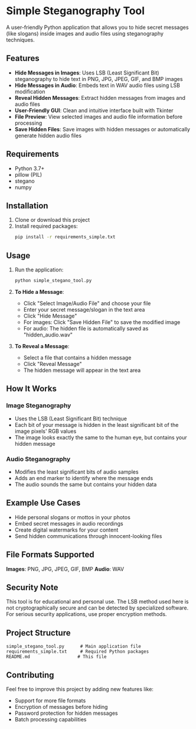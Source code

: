 # Simple Steganography Tool

A user-friendly Python application that allows you to hide secret messages (like slogans) inside images and audio files using steganography techniques.

## Features

- **Hide Messages in Images**: Uses LSB (Least Significant Bit) steganography to hide text in PNG, JPG, JPEG, GIF, and BMP images
- **Hide Messages in Audio**: Embeds text in WAV audio files using LSB modification
- **Reveal Hidden Messages**: Extract hidden messages from images and audio files
- **User-Friendly GUI**: Clean and intuitive interface built with Tkinter
- **File Preview**: View selected images and audio file information before processing
- **Save Hidden Files**: Save images with hidden messages or automatically generate hidden audio files

## Requirements

- Python 3.7+
- pillow (PIL)
- stegano
- numpy

## Installation

1. Clone or download this project
2. Install required packages:
   ```bash
   pip install -r requirements_simple.txt
   ```

## Usage

1. Run the application:
   ```bash
   python simple_stegano_tool.py
   ```

2. **To Hide a Message**:
   - Click "Select Image/Audio File" and choose your file
   - Enter your secret message/slogan in the text area
   - Click "Hide Message"
   - For images: Click "Save Hidden File" to save the modified image
   - For audio: The hidden file is automatically saved as "hidden_audio.wav"

3. **To Reveal a Message**:
   - Select a file that contains a hidden message
   - Click "Reveal Message"
   - The hidden message will appear in the text area

## How It Works

### Image Steganography
- Uses the LSB (Least Significant Bit) technique
- Each bit of your message is hidden in the least significant bit of the image pixels' RGB values
- The image looks exactly the same to the human eye, but contains your hidden message

### Audio Steganography
- Modifies the least significant bits of audio samples
- Adds an end marker to identify where the message ends
- The audio sounds the same but contains your hidden data

## Example Use Cases

- Hide personal slogans or mottos in your photos
- Embed secret messages in audio recordings
- Create digital watermarks for your content
- Send hidden communications through innocent-looking files

## File Formats Supported

**Images**: PNG, JPG, JPEG, GIF, BMP
**Audio**: WAV

## Security Note

This tool is for educational and personal use. The LSB method used here is not cryptographically secure and can be detected by specialized software. For serious security applications, use proper encryption methods.

## Project Structure

```
simple_stegano_tool.py      # Main application file
requirements_simple.txt     # Required Python packages
README.md                  # This file
```

## Contributing

Feel free to improve this project by adding new features like:
- Support for more file formats
- Encryption of messages before hiding
- Password protection for hidden messages
- Batch processing capabilities
